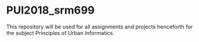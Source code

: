 # PUI2018_srm699
This repository will be used for all assignments and projects henceforth for the subject Principles of Urban Informatics.
